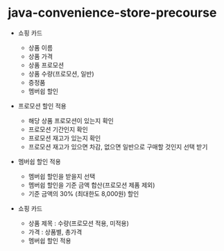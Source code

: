 # java-convenience-store-precourse

* 쇼핑 카드
    * 상품 이름
    * 상품 가격
    * 상품 프로모션
    * 상품 수량(프로모션, 일반)
    * 증정품
    * 멤버쉽 할인

* 프로모션 할인 적용
    * 해당 상품 프로모션이 있는지 확인
    * 프로모션 기간인지 확인
    * 프로모션 재고가 있는지 확인
    * 프로모션 재고가 있으면 차감, 없으면 일반으로 구매할 것인지 선택 받기

* 멤버쉽 할인 적용
    * 멤버쉽 할인을 받을지 선택
    * 멤버쉽 할인을 기준 금액 합산(프로모션 제품 제외)
    * 기준 금액의 30% (최대한도 8,000원) 할인

* 쇼핑 카드
    * 상품 제목 : 수량(프로모션 적용, 미적용)
    * 가격 : 상품별, 총가격
    * 멤버쉽 할인 적용
